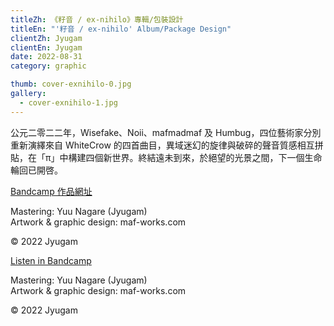 ```yaml
---
titleZh: 《籽音 / ex​-​nihilo》專輯/包裝設計
titleEn: "'籽音 / ex​-​nihilo' Album/Package Design"
clientZh: Jyugam
clientEn: Jyugam
date: 2022-08-31
category: graphic

thumb: cover-exnihilo-0.jpg
gallery:
  - cover-exnihilo-1.jpg
---
```


公元二零二二年，Wisefake、Noii、mafmadmaf 及 Humbug，四位藝術家分別重新演繹來自 WhiteCrow 的四首曲目，異域迷幻的旋律與破碎的聲音質感相互拼貼，在「π」中構建四個新世界。終結遠未到來，於絕望的光景之間，下一個生命輪回已開啓。

[Bandcamp 作品網址](https://jyugam.bandcamp.com/album/ex-nihilo)<br/>

Mastering: Yuu Nagare (Jyugam)<br/>
Artwork & graphic design: maf-works.com

© 2022 Jyugam

<!-- lang -->


[Listen in Bandcamp](https://jyugam.bandcamp.com/album/ex-nihilo)<br/>

Mastering: Yuu Nagare (Jyugam)<br/>
Artwork & graphic design: maf-works.com

© 2022 Jyugam
